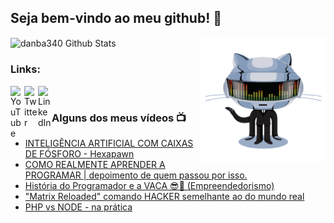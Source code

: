 ## Seja bem-vindo ao meu github! 👋

<img align="right" width="200" alt="danba340 Github Stats" src="daftpunktocat-thomas.gif" />
<img align="center" alt="danba340 Github Stats" src="https://github-readme-stats.vercel.app/api?username=rodrigokulb&show_icons=true&hide_border=true&theme=dracula" />

### Links:
[<img align="left" alt="YouTube" width="22px" src="https://cdn2.iconfinder.com/data/icons/social-media-2285/512/1_Youtube_colored_svg-512.png" />][youtube]
[<img align="left" alt="Twitter" width="22px" src="https://cdn2.iconfinder.com/data/icons/social-media-2285/512/1_Twitter3_colored_svg-512.png" />][twitter]
[<img align="left" alt="LinkedIn" width="22px" src="https://cdn2.iconfinder.com/data/icons/social-media-2285/512/1_Linkedin_unofficial_colored_svg-512.png" />][linkedin]
<br />

### Alguns dos meus vídeos  📺
<!-- YOUTUBE:START -->
- [INTELIGÊNCIA ARTIFICIAL COM CAIXAS DE FÓSFORO - Hexapawn](https://youtu.be/-Hg4N5tlrkM)
- [COMO REALMENTE APRENDER A PROGRAMAR | depoimento de quem passou por isso.](https://youtu.be/tDWFp7gK5sk)
- [História do Programador e a VACA 😎️🐄️ (Empreendedorismo)](https://youtu.be/gU0Sxris0oU)
- ["Matrix Reloaded" comando HACKER semelhante ao do mundo real](https://youtu.be/m--qGFn0qwA)
- [PHP vs NODE - na prática](https://youtu.be/rj-OkErkvPY)
<!-- YOUTUBE:END -->
<br />


[twitter]: https://twitter.com/rodrigokulb
[youtube]: https://www.youtube.com/rodrigoKulb
[linkedin]: https://www.linkedin.com/in/rodrigo-kulb-66a51015
